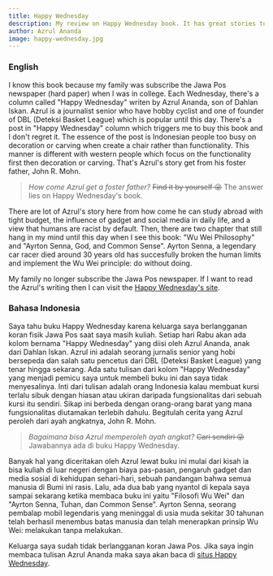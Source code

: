```yaml
---
title: Happy Wednesday
description: My review on Happy Wednesday book. It has great stories to make your Wednesday meaningful.
author: Azrul Ananda
image: happy-wednesday.jpg
---
```


### English

I know this book because my family was subscribe the Jawa Pos newspaper (hard paper) when I was in college. Each Wednesday, there's a column called "Happy Wednesday" writen by Azrul Ananda, son of Dahlan Iskan. Azrul is a journalist senior who have hobby cyclist and one of founder of DBL (Deteksi Basket League) which is popular until this day. There's a post in "Happy Wednesday" column which triggers me to buy this book and I don't regret it. The essence of the post is Indonesian people too busy on decoration or carving when create a chair rather than functionality. This manner is different with western people which focus on the functionality first then decoration or carving. That's Azrul's story get from his foster father, John R. Mohn.

> *How come Azrul get a foster father?* ~~Find it by yourself 😜~~ The answer lies on Happy Wednesday's book.

There are lot of Azrul's story here from how come he can study abroad with tight budget, the influence of gadget and social media in daily life, and a view that humans are racist by default. Then, there are two chapter that still hang in my mind until this day when I see this book: "Wu Wei Philosophy" and "Ayrton Senna, God, and Common Sense". Ayrton Senna, a legendary car racer died around 30 years old has succesfully broken the human limits and implement the Wu Wei principle: do without doing.

My family no longer subscribe the Jawa Pos newspaper. If I want to read the Azrul's writing then I can visit the [Happy Wednesday's site](https://www.happywednesday.id).

### Bahasa Indonesia

Saya tahu buku Happy Wednesday karena keluarga saya berlangganan koran fisik Jawa Pos saat saya masih kuliah. Setiap hari Rabu akan ada kolom bernama "Happy Wednesday" yang diisi oleh Azrul Ananda, anak dari Dahlan Iskan. Azrul ini adalah seorang jurnalis senior yang hobi bersepeda dan salah satu pencetus dari DBL (Deteksi Basket League) yang tenar hingga sekarang. Ada satu tulisan dari kolom "Happy Wednesday" yang menjadi pemicu saya untuk membeli buku ini dan saya tidak menyesalinya. Inti dari tulisan adalah orang Indonesia kalau membuat kursi terlalu sibuk dengan hiasan atau ukiran daripada fungsionalitas dari sebuah kursi itu sendiri. Sikap ini berbeda dengan orang-orang barat yang mana fungsionalitas diutamakan terlebih dahulu. Begitulah cerita yang Azrul peroleh dari ayah angkatnya, John R. Mohn.

> *Bagaimana bisa Azrul memperoleh ayah angkat?* ~~Cari sendiri 😜~~ Jawabannya ada di buku Happy Wednesday.

Banyak hal yang diceritakan oleh Azrul lewat buku ini mulai dari kisah ia bisa kuliah di luar negeri dengan biaya pas-pasan, pengaruh gadget dan media sosial di kehidupan sehari-hari, sebuah pandangan bahwa semua manusia di Bumi ini rasis. Lalu, ada dua bab yang nyantol di kepala saya sampai sekarang ketika membaca buku ini yaitu "Filosofi Wu Wei" dan "Ayrton Senna, Tuhan, dan Common Sense". Ayrton Senna, seorang pembalap mobil legendaris yang meninggal di usia muda sekitar 30 tahunan telah berhasil menembus batas manusia dan telah menerapkan prinsip Wu Wei: melakukan tanpa melakukan.

Keluarga saya sudah tidak berlangganan koran Jawa Pos. Jika saya ingin membaca tulisan Azrul Ananda maka saya akan baca di [situs Happy Wednesday](https://www.happywednesday.id).